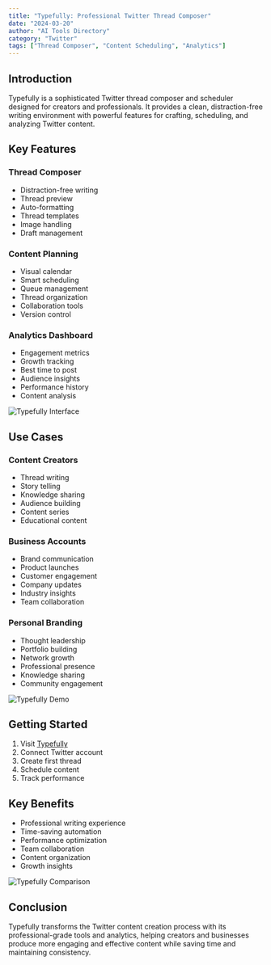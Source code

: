 ```yaml
---
title: "Typefully: Professional Twitter Thread Composer"
date: "2024-03-20"
author: "AI Tools Directory"
category: "Twitter"
tags: ["Thread Composer", "Content Scheduling", "Analytics"]
---
```


## Introduction

Typefully is a sophisticated Twitter thread composer and scheduler designed for creators and professionals. It provides a clean, distraction-free writing environment with powerful features for crafting, scheduling, and analyzing Twitter content.

## Key Features

### Thread Composer
- Distraction-free writing
- Thread preview
- Auto-formatting
- Thread templates
- Image handling
- Draft management

### Content Planning
- Visual calendar
- Smart scheduling
- Queue management
- Thread organization
- Collaboration tools
- Version control

### Analytics Dashboard
- Engagement metrics
- Growth tracking
- Best time to post
- Audience insights
- Performance history
- Content analysis

![Typefully Interface](/imgs/typefully/interface.jpg)

## Use Cases

### Content Creators
- Thread writing
- Story telling
- Knowledge sharing
- Audience building
- Content series
- Educational content

### Business Accounts
- Brand communication
- Product launches
- Customer engagement
- Company updates
- Industry insights
- Team collaboration

### Personal Branding
- Thought leadership
- Portfolio building
- Network growth
- Professional presence
- Knowledge sharing
- Community engagement

![Typefully Demo](/imgs/typefully/demo.jpg)

## Getting Started

1. Visit [Typefully](https://typefully.com)
2. Connect Twitter account
3. Create first thread
4. Schedule content
5. Track performance

## Key Benefits

- Professional writing experience
- Time-saving automation
- Performance optimization
- Team collaboration
- Content organization
- Growth insights

![Typefully Comparison](/imgs/typefully/comparison.jpg)

## Conclusion

Typefully transforms the Twitter content creation process with its professional-grade tools and analytics, helping creators and businesses produce more engaging and effective content while saving time and maintaining consistency. 